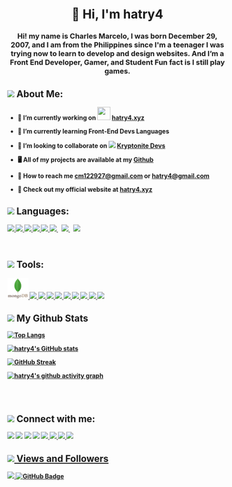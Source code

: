 <h1 align="center">👋 Hi, I'm hatry4</h1>
<h3 align="center">Hi! my name is Charles Marcelo, I was born December 29, 2007, and I am from the Philippines since I'm a teenager I was trying now to learn to develop and design websites. And I’m a Front End Developer, Gamer, and Student Fun fact is I still play games.</h3>

## <img src="https://img.icons8.com/bubbles/50/000000/about-me-male.png" width="40px"> <b> About Me:

- 🔧 I’m currently working on <img src="https://official-hatry4xyz.devhatry4.repl.co/assets/images/logo/hatry4.png" width="30px" height="30px"> **[hatry4.xyz](https://official-hatry4xyz.devhatry4.repl.co/)**

- 🌱 I’m currently learning **Front-End Devs Languages**

- 🔎 I’m looking to collaborate on <img src="https://cdn.discordapp.com/emojis/961220119927861249.webp?size=96&quality=lossless"> **[Kryptonite Devs](https://kryptonite.tk)**

- 🖥️ All of my projects are available at my **[Github](https://github.com/hatry4?tab=repositories)**

- 📧 How to reach me **cm122927@gmail.com** or **hatry4@gmail.com**

- 🌳 Check out my official website at **[hatry4.xyz](https://www.hatry4.xyz)**

##  <img src="https://img.icons8.com/office/80/000000/code.png" width=35> <b>Languages:

<p align="left"> 
    <a href="https://www.javascript.com/" target="_blank"> <img src="https://img.icons8.com/color/48/000000/javascript.png"/> </a>
    <a href="https://www.typescriptlang.org/" target="_blank"> <img src="https://img.icons8.com/color/48/000000/typescript.png"/> </a> 
    <a href="https://www.w3.org/standards/webdesign/htmlcss" target="_blank"> <img src="https://img.icons8.com/color/48/000000/html-5.png"/> </a> 
    <a href="https://www.w3.org/standards/webdesign/htmlcss" target="_blank"> <img src="https://img.icons8.com/color/48/000000/css3.png"/> </a>  
    <a href="https://www.python.org" target="_blank"> <img src="https://img.icons8.com/color/48/000000/python.png"/> </a> 
    <a style="padding-right:8px;" href="https://nodejs.org" target="_blank"> <img src="https://img.icons8.com/color/48/000000/nodejs.png" width=50/> </a> 
    <a style="padding-right:8px;" href="https://www.tutorialspoint.com/batch_script/index.htm" target="_blank"> <img src="https://img.icons8.com/pastel-glyph/64/000000/batch-script.png" width=45/> </a>
    <a style="padding-right:8px;" href="https://yaml.org/" target="_blank"> <img src="https://cdn.discordapp.com/attachments/854889235088670741/892292017105829888/Yaml_logo.png" width=45/> </a>
</p>

<br/>

## <img src="https://img.icons8.com/external-justicon-lineal-color-justicon/64/000000/external-tools-creativity-and-design-justicon-lineal-color-justicon.png" width=35> <b>Tools:
<p align="left">
<a href="https://www.mongodb.com/" target="_blank"> <img src="https://raw.githubusercontent.com/devicons/devicon/master/icons/mongodb/mongodb-original-wordmark.svg" alt="mongodb" width="48" height="48"/> </a><a href="https://getbootstrap.com" target="_blank"> <img src="https://img.icons8.com/color/48/000000/bootstrap.png"/> </a>
<a href="https://www.wordpress." target="_blank"> <img src="https://img.icons8.com/ios-glyphs/50/000000/wordpress--v1.png"/> </a>
<a href="https://www.microsoft.com/" target="_blank"><img src="https://img.icons8.com/fluency/48/000000/console.png"/>
<a href="https://code.visualstudio.com/" target="_blank"><img src="https://img.icons8.com/color/48/000000/visual-studio-code-2019.png"/>
<a href="https://www.replit.com/" target="_blank"><img src="https://cdn.discordapp.com/attachments/854889235088670741/889779676686462976/Kqvw3jknyvPTmqQAAAABJRU5ErkJggg.png" width=120/>
<a href="https://www.github.com/" target="_blank"><img src="https://img.icons8.com/material-outlined/48/000000/github.png"/>
<a href="https://www.glitch.com/" target="_blank"><img src="https://cdn.discordapp.com/attachments/854889235088670741/889781546209382420/Microsoft.png" width=50/>
<a href="https://uptimerobot.com/" target="_blank"><img src="https://cdn.discordapp.com/attachments/854889235088670741/889782273384259614/Kqvw3jknyvPTmqQAAAABJRU5ErkJggg.png" width=60/>
<a style="padding-right:8px;" href="https://www.hostinger.ph/" target="_blank"> <img src="https://cdn.discordapp.com/attachments/854889235088670741/892289140173975552/Hostinger-01.png" width=47/> </a>



## <img src="https://img.icons8.com/external-wanicon-flat-wanicon/64/000000/external-stats-online-shopping-wanicon-flat-wanicon.png" width="30px"> <b>My Github Stats 

[![Top Langs](https://github-readme-stats.vercel.app/api/top-langs/?username=hatry4&layout=compact&langs_count=10&border_color=202020&border_radius=20)](https://github.com/anuraghazra/github-readme-stats)

[![hatry4's GitHub stats](https://github-readme-stats.vercel.app/api?username=hatry4&show_icons=true&border_radius=20&title_color=42DE8D&icon_color=42DE8D&border_color=202020&theme=white)](https://github.com/anuraghazra/github-readme-stats)
<br/>

[![GitHub Streak](https://github-readme-streak-stats.herokuapp.com?user=hatry4&hide_border=true&border_color=202020)](https://git.io/streak-stats)
<br/>

[![hatry4's github activity graph](https://activity-graph.herokuapp.com/graph?username=hatry4&bg_color=ffffff&point=000&color=42DE8D&line=42DE8D&border_radius=20&border_color=202020)](https://github.com/Ashutosh00710/github-readme-activity-graph)


<br/>
<br/>

## <img src="https://img.icons8.com/fluency/48/000000/share-2.png" width=40> <b>Connect with me:
<p align="left">

<a href = "https://twitter.com/hatry41"><img src="https://img.icons8.com/fluent/48/000000/twitter.png"/></a>
<a href = "https://www.instagram.com/charles.hatry4qt/"><img src="https://img.icons8.com/fluent/48/000000/instagram-new.png"/></a>
<a href = "https://www.youtube.com/channel/UCOdnM5Vi1NKTtQbgfdM1l8g"><img src="https://img.icons8.com/color/48/000000/youtube-play.png"/></a>
<a href = "https://discord.gg/eFyDY2Ndh5"><img src="https://cdn.discordapp.com/attachments/854889235088670741/889058127587201034/discord.png" width=50/></a>
<a href="https://www.github.com/hatry4" target="_blank"><img src="https://img.icons8.com/material-outlined/48/000000/github.png"/>
<a href="https://www.pinterest.ph/hatry4qt/" target="_blank"><img src="https://img.icons8.com/color/50/000000/pinterest.png"/>
<a href="https://www.pinterest.ph/hatry4qt/" target="_blank"><img src="https://img.icons8.com/color/48/000000/twitch--v2.png"/>
<a href="https://www.facebook.com/charles.marcelo.5458" target="_blank"><img src="https://img.icons8.com/color/50/000000/facebook-new.png"/>

</p>

## <img src="https://img.icons8.com/external-wanicon-two-tone-wanicon/50/000000/external-followers-influencer-marketing-wanicon-two-tone-wanicon.png" width=40> <b>Views and Followers

<a href="https://github.com/Meghna-DAS/github-profile-views-counter"><img src="https://komarev.com/ghpvc/?username=hatry4">
</a>
<a href="https://github.com/hatry4?tab=followers"><img src="https://img.shields.io/github/followers/hatry4?label=Followers&style=social" alt="GitHub Badge"></a>

